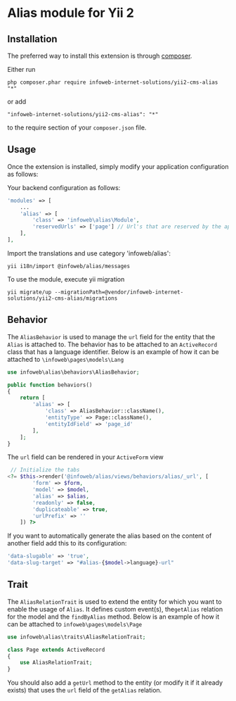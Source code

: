 Alias module for Yii 2
========================


Installation
------------

The preferred way to install this extension is through [composer](http://getcomposer.org/download/).

Either run

```
php composer.phar require infoweb-internet-solutions/yii2-cms-alias "*"
```

or add

```
"infoweb-internet-solutions/yii2-cms-alias": "*"
```

to the require section of your `composer.json` file.


Usage
-----

Once the extension is installed, simply modify your application configuration as follows:

Your backend configuration as follows:

```php
'modules' => [
    ...
    'alias' => [
        'class' => 'infoweb\alias\Module',
        'reservedUrls' => ['page'] // Url's that are reserved by the application
    ],
],
```

Import the translations and use category 'infoweb/alias':
```
yii i18n/import @infoweb/alias/messages
```

To use the module, execute yii migration
```
yii migrate/up --migrationPath=@vendor/infoweb-internet-solutions/yii2-cms-alias/migrations
```

Behavior
--------

The `AliasBehavior` is used to manage the `url` field for the entity that the `Alias` is attached to.
The behavior has to be attached to an `ActiveRecord` class that has a language identifier.
Below is an example of how it can be attached to `\infoweb\pages\models\Lang`

```php
use infoweb\alias\behaviors\AliasBehavior;

public function behaviors()
{
    return [
        'alias' => [
            'class' => AliasBehavior::className(),
            'entityType' => Page::className(),
            'entityIdField' => 'page_id'
        ],
    ];
}
```

The `url` field can be rendered in your `ActiveForm` view

```php
 // Initialize the tabs
<?= $this->render('@infoweb/alias/views/behaviors/alias/_url', [
        'form' => $form,
        'model' => $model,
        'alias' => $alias,
        'readonly' => false,
        'duplicateable' => true,
        'urlPrefix' => ''
    ]) ?>
```

If you want to automatically generate the alias based on the content of another field add this to its configuration:
```php
'data-slugable' => 'true',
'data-slug-target' => "#alias-{$model->language}-url"
```

Trait
-----
The `AliasRelationTrait` is used to extend the entity for which you want to enable the usage of `Alias`.
It defines custom event(s), the`getAlias` relation for the model and the `findByAlias` method.
Below is an example of how it can be attached to `infoweb\pages\models\Page`

```php
use infoweb\alias\traits\AliasRelationTrait;

class Page extends ActiveRecord
{
	use AliasRelationTrait;
}
```

You should also add a `getUrl` method to the entity (or modify it if it already exists) that uses the `url` field of the `getAlias` relation.